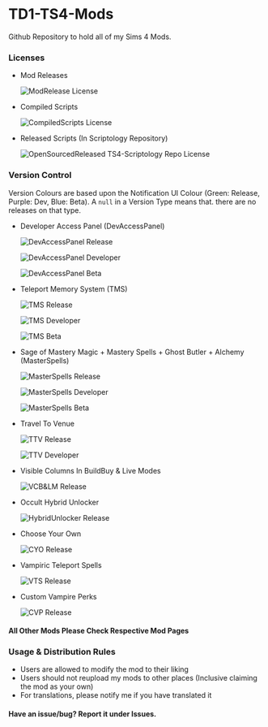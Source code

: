# TD1-TS4-Mods

Github Repository to hold all of my Sims 4 Mods.

### Licenses

* Mod Releases

  ![ModRelease License](https://img.shields.io/badge/mod--release--license-CC--BY--NC--ND%204.0-gold)

* Compiled Scripts

  ![CompiledScripts License](https://img.shields.io/badge/compiled--scripts--license-CC--BY--NC--ND%204.0-008369)

* Released Scripts (In Scriptology Repository)

  ![OpenSourcedReleased TS4-Scriptology Repo License](https://img.shields.io/github/license/TwelfthDoctor1/TD1-TS4-Scriptology?color=blueviolet&label=open-src-scripts-license)

### Version Control

Version Colours are based upon the Notification UI Colour (Green: Release, Purple: Dev, Blue: Beta). A `null` in a Version Type means that. there are no releases on that type.

* Developer Access Panel (DevAccessPanel)

  ![DevAccessPanel Release](https://img.shields.io/badge/Release-null-brightgreen)
  
  ![DevAccessPanel Developer](https://img.shields.io/badge/Developer-Proto%20Build%2024.13-blueviolet)
  
  ![DevAccessPanel Beta](https://img.shields.io/badge/Beta-Release%20Build%2023.5-blue)
  
* Teleport Memory System (TMS)

  ![TMS Release](https://img.shields.io/badge/Release-Version%202.17%20Build%2014.5-brightgreen)
  
  ![TMS Developer](https://img.shields.io/badge/Developer-Version%202.18%20Proto%20Build%2015.2-blueviolet)
  
  ![TMS Beta](https://img.shields.io/badge/Beta-null-blue)

* Sage of Mastery Magic + Mastery Spells + Ghost Butler + Alchemy (MasterSpells)

  ![MasterSpells Release](https://img.shields.io/badge/Release-Version%202.14%20No--DevWork--Release%20Build%209-brightgreen)
  
  ![MasterSpells Developer](https://img.shields.io/badge/Developer-Version%202.15%20No--DevWork--Release%20Build%2010-blueviolet)
  
  ![MasterSpells Beta](https://img.shields.io/badge/Beta-null-blue)

* Travel To Venue

  ![TTV Release](https://img.shields.io/badge/Release-Version%201.40-brightgreen)
  
  ![TTV Developer](https://img.shields.io/badge/Developer-Proto%20Version%201.40-blueviolet)

* Visible Columns In BuildBuy & Live Modes

  ![VCB&LM Release](https://img.shields.io/badge/Release-Version%201.30-brightgreen)

* Occult Hybrid Unlocker

  ![HybridUnlocker Release](https://img.shields.io/badge/Release-Update%203.5%20%5BTransposed%20Version%201.35%5D-brightgreen)

* Choose Your Own

  ![CYO Release](https://img.shields.io/badge/Release-Version%201.44-brightgreen)
  
* Vampiric Teleport Spells

  ![VTS Release](https://img.shields.io/badge/Release-Version%203.26-brightgreen)

* Custom Vampire Perks

  ![CVP Release](https://img.shields.io/badge/Release-Version%201.50-brightgreen)

#### All Other Mods Please Check Respective Mod Pages

### Usage & Distribution Rules
* Users are allowed to modify the mod to their liking
* Users should not reupload my mods to other places (Inclusive claiming the mod as your own)
* For translations, please notify me if you have translated it

#### Have an issue/bug? Report it under Issues.
